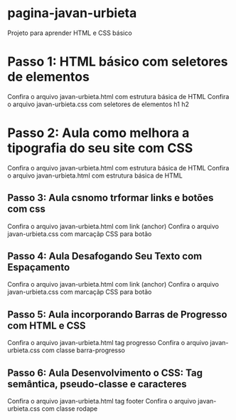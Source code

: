 # pagina-javan-urbieta
Projeto para aprender HTML  e CSS básico

# Passo 1: HTML básico com seletores de elementos
Confira o arquivo javan-urbieta.html com estrutura básica de HTML
Confira o arquivo javan-urbieta.css com seletores de elementos h1 h2

# Passo 2: Aula como melhora a tipografia do seu site com CSS
Confira o arquivo javan-urbieta.html com estrutura básica de HTML
Confira o arquivo javan-urbieta.html com estrutura básica de HTML

## Passo 3: Aula csnomo trformar links e botões com css
Confira o arquivo javan-urbieta.html com link (anchor)
Confira o arquivo javan-urbieta.css com marcaçãp CSS para botão

## Passo 4: Aula Desafogando Seu Texto com Espaçamento
Confira o arquivo javan-urbieta.html com link (anchor)
Confira o arquivo javan-urbieta.css com marcaçãp CSS para botão

## Passo 5: Aula incorporando Barras de Progresso com HTML e CSS
Confira o arquivo javan-urbieta.html tag progresso
Confira o arquivo javan-urbieta.css com classe barra-progresso
## Passo 6: Aula Desenvolvimento o CSS: Tag semântica, pseudo-classe e caracteres
Confira o arquivo javan-urbieta.html tag footer
Confira o arquivo javan-urbieta.css com classe rodape